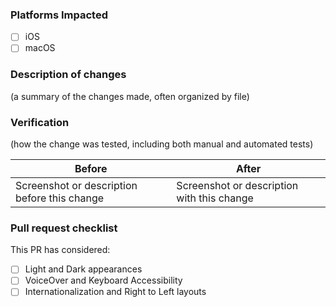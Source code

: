 ### Platforms Impacted
- [ ] iOS
- [ ] macOS

### Description of changes

(a summary of the changes made, often organized by file)

### Verification

(how the change was tested, including both manual and automated tests)

| Before                                       | After                                      |
|----------------------------------------------|--------------------------------------------|
| Screenshot or description before this change | Screenshot or description with this change |

### Pull request checklist

This PR has considered:
- [ ] Light and Dark appearances
- [ ] VoiceOver and Keyboard Accessibility
- [ ] Internationalization and Right to Left layouts
